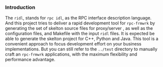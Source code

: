 ### Introduction   
The `ridl`, stands for `rpc idl`, as the RPC interface description language. And this project tries to deliver a rapid development tool for `rpc-frmwrk` by generating the set of skelton source files for proxy/server , as well as the configuration files, and Makefile with the input `ridl` files. It is expected be able to generate the skelton project for C++, Python and Java.
This tool is a convenient approach to focus development effort on your business implementations. But you can still refer to the `../test` directory to manually craft an `rpc-frmwrk` applications, with the maximum flexibility and performance advantage.
